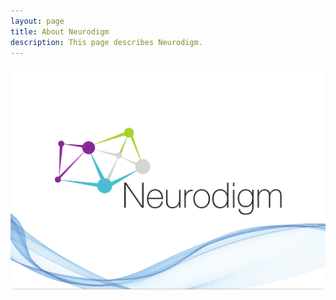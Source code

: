 ```yaml
---
layout: page
title: About Neurodigm
description: This page describes Neurodigm.
---
```

![Neurodigm_CI](/img/Neurodigm_CI.png "Neurodigm_CI")
